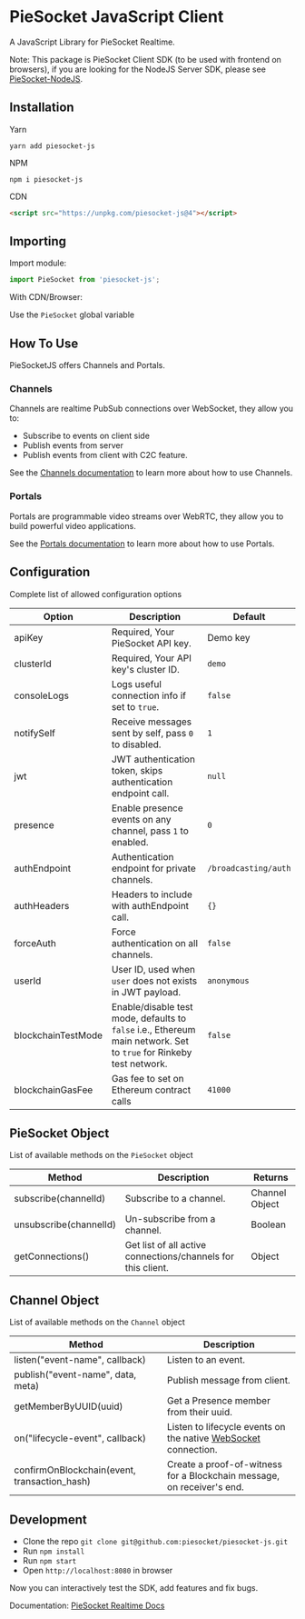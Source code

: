 # PieSocket JavaScript Client

A JavaScript Library for PieSocket Realtime.

Note: This package is PieSocket Client SDK (to be used with frontend on browsers), if you are looking for the NodeJS Server SDK, please see [PieSocket-NodeJS](https://github.com/piesocket/piesocket-nodejs).

## Installation

Yarn
```
yarn add piesocket-js
```

NPM
```
npm i piesocket-js
```

CDN
```html
<script src="https://unpkg.com/piesocket-js@4"></script>
```

## Importing

Import module:

```javascript
import PieSocket from 'piesocket-js';
```

With CDN/Browser:


Use the `PieSocket` global variable


## How To Use
PieSocketJS offers Channels and Portals.

### Channels
Channels are realtime PubSub connections over WebSocket, they allow you to:

- Subscribe to events on client side
- Publish events from server
- Publish events from client with C2C feature.


See the [Channels documentation](https://www.piesocket.com/docs/3.0/channels) to learn more about how to use Channels.

### Portals
Portals are programmable video streams over WebRTC, they allow you to build powerful video applications.

See the [Portals documentation](https://www.piesocket.com/docs/3.0/portals) to learn more about how to use Portals.

## Configuration
Complete list of allowed configuration options

| Option                | Description                                     | Default  |
| ----------------------------- | ----------------------------------------------------------------------------- | -------------- |
| apiKey             | Required, Your PieSocket API key.                |  Demo key |
| clusterId          | Required, Your API key's cluster ID.                       |  `demo` |
| consoleLogs        | Logs useful connection info if set to `true`.                       |  `false` |
| notifySelf        | Receive messages sent by self, pass `0` to disabled.                        |  `1` |
| jwt        | JWT authentication token, skips authentication endpoint call.                        |  `null` |
| presence        | Enable presence events on any channel, pass `1` to enabled.                     |  `0` |
| authEndpoint        | Authentication endpoint for private channels.                     |  `/broadcasting/auth` |
| authHeaders        | Headers to include with authEndpoint call.                   |  `{}` |
| forceAuth        | Force authentication on all channels.                    |  `false` |
| userId        | User ID, used when `user` does not exists in JWT payload.     |  `anonymous` |
| blockchainTestMode        | Enable/disable test mode, defaults to `false` i.e., Ethereum main network. Set to `true` for Rinkeby test network.     |  `false` |
| blockchainGasFee        | Gas fee to set on Ethereum contract calls     |  `41000` |


## PieSocket Object
List of available methods on the `PieSocket` object

| Method                | Description                                     | Returns  |
| ----------------------------- | ----------------------------------------------------------------------------- | -------------- |
| subscribe(channelId)    | Subscribe to a channel.                       |  Channel Object |
| unsubscribe(channelId)  | Un-subscribe from a channel.                  |  Boolean |
| getConnections()        | Get list of all active connections/channels for this client. | Object |


## Channel Object
List of available methods on the `Channel` object

| Method                | Description                                     
| ----------------------------- | ----------------------------------------------------------------------------- 
| listen("event-name", callback)    | Listen to an event.           
| publish("event-name", data, meta)  | Publish message from client.         
| getMemberByUUID(uuid)  | Get a Presence member from their uuid.         
| on("lifecycle-event", callback)        | Listen to lifecycle events on the native [WebSocket](https://developer.mozilla.org/en-US/docs/Web/API/WebSockets_API) connection.
| confirmOnBlockchain(event, transaction_hash)        | Create a proof-of-witness for a Blockchain message, on receiver's end.



## Development
- Clone the repo `git clone git@github.com:piesocket/piesocket-js.git`
- Run `npm install`
- Run `npm start`
- Open `http://localhost:8080` in browser

Now you can interactively test the SDK, add features and fix bugs.


Documentation: [PieSocket Realtime Docs](https://piesocket.com/docs)